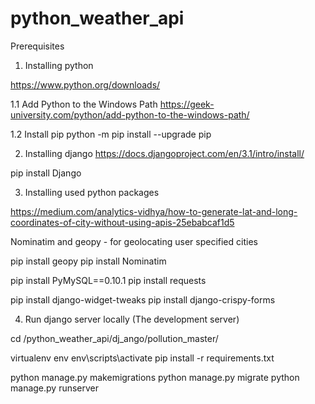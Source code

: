 # python_weather_api


Prerequisites 

1. Installing python

https://www.python.org/downloads/


1.1 Add Python to the Windows Path
https://geek-university.com/python/add-python-to-the-windows-path/

1.2 Install pip
python -m pip install --upgrade pip


2. Installing django
https://docs.djangoproject.com/en/3.1/intro/install/

pip install Django

3. Installing used python packages

https://medium.com/analytics-vidhya/how-to-generate-lat-and-long-coordinates-of-city-without-using-apis-25ebabcaf1d5

Nominatim and geopy - for geolocating user specified cities

pip install geopy 
pip install Nominatim

pip install PyMySQL==0.10.1
pip install requests

pip install django-widget-tweaks
pip install django-crispy-forms

4. Run django server locally (The development server)

cd /python_weather_api/dj_ango/pollution_master/

virtualenv env
env\scripts\activate
pip install -r requirements.txt

python manage.py makemigrations
python manage.py migrate
python manage.py runserver


